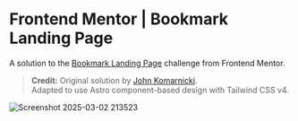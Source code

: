 # Frontend Mentor | Bookmark Landing Page

A solution to the [Bookmark Landing Page](https://www.frontendmentor.io/challenges/bookmark-landing-page-5d0b588a9edda32581d29158) challenge from Frontend Mentor.

> **Credit:**
> Original solution by [John Komarnicki](https://www.youtube.com/watch?v=00gyCtIQp8E&list=PLA1RSE1qWuKBQAThk08cJPcoeMVfk9ECw).  
> Adapted to use Astro component-based design with Tailwind CSS v4.

![Screenshot 2025-03-02 213523](https://github.com/user-attachments/assets/749ce74b-1035-4614-a486-85c726ee8070)

